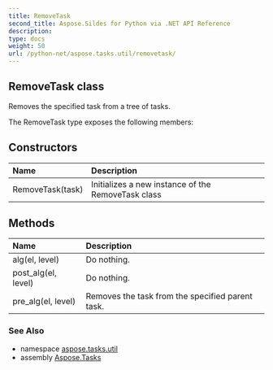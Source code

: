 ```yaml
---
title: RemoveTask
second_title: Aspose.Sildes for Python via .NET API Reference
description: 
type: docs
weight: 50
url: /python-net/aspose.tasks.util/removetask/
---
```


## RemoveTask class

Removes the specified task from a tree of tasks.

The RemoveTask type exposes the following members:
## Constructors
| Name | Description |
| :- | :- |
|RemoveTask(task)|Initializes a new instance of the RemoveTask class|
## Methods
| Name | Description |
| :- | :- |
|alg(el, level)|Do nothing.|
|post_alg(el, level)|Do nothing.|
|pre_alg(el, level)|Removes the task from the specified parent task.|

### See Also

* namespace [aspose.tasks.util](/tasks/python-net/aspose.tasks.util/)
* assembly [Aspose.Tasks](/tasks/python-net/)

